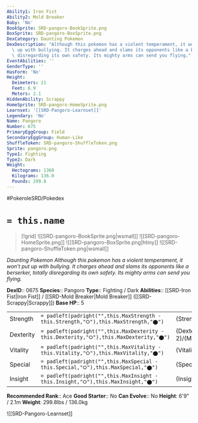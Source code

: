 ```yaml
---
Ability1: Iron Fist
Ability2: Mold Breaker
Baby: 'No'
BookSprite: SRD-pangoro-BookSprite.png
BoxSprite: SRD-pangoro-BoxSprite.png
DexCategory: Daunting Pokemon
DexDescription: "Although this pokemon has a violent temperament, it won\u2019t put\
  \ up with bullying. It charges ahead and slams its opponents like a berserker, totally\
  \ disregarding its own safety. Its mighty arms can send you flying."
EventAbilities: ''
GenderType: ''
HasForm: 'No'
Height:
  Deimeters: 21
  Feet: 6.9
  Meters: 2.1
HiddenAbility: Scrappy
HomeSprite: SRD-pangoro-HomeSprite.png
Learnset: '[[SRD-Pangoro-Learnset]]'
Legendary: 'No'
Name: Pangoro
Number: 675
PrimaryEggGroup: Field
SecondaryEggGroup: Human-Like
ShuffleToken: SRD-pangoro-ShuffleToken.png
Sprite: pangoro.png
Type1: Fighting
Type2: Dark
Weight:
  Hectograms: 1360
  Kilograms: 136.0
  Pounds: 299.8
---
```


#PokeroleSRD/Pokedex

# `= this.name`

> [!grid]
> ![[SRD-pangoro-BookSprite.png|wsmall]]
> ![[SRD-pangoro-HomeSprite.png]]
> ![[SRD-pangoro-BoxSprite.png|htiny]]
> ![[SRD-pangoro-ShuffleToken.png|wsmall]]


*Daunting Pokemon*
*Although this pokemon has a violent temperament, it won’t put up with bullying. It charges ahead and slams its opponents like a berserker, totally disregarding its own safety. Its mighty arms can send you flying.*

**DexID**:: 0675
**Species**:: Pangoro
**Type**:: Fighting / Dark
**Abilities**:: [[SRD-Iron Fist|Iron Fist]] / [[SRD-Mold Breaker|Mold Breaker]] ([[SRD-Scrappy|Scrappy]])
**Base HP**:: 5

|           |                                                                                        |                                          |
| --------- | -------------------------------------------------------------------------------------- | ---------------------------------------- |
| Strength  | `= padleft(padright("",this.MaxStrength - this.Strength,"⭘"),this.MaxStrength,"⬤")`    | (Strength::3)/(MaxStrength::7)   |
| Dexterity | `= padleft(padright("",this.MaxDexterity - this.Dexterity,"⭘"),this.MaxDexterity,"⬤")` | (Dexterity:: 2)/(MaxDexterity::4) |
| Vitality  | `= padleft(padright("",this.MaxVitality - this.Vitality,"⭘"),this.MaxVitality,"⬤")`    | (Vitality::2)/(MaxVitality::5)   |
| Special   | `= padleft(padright("",this.MaxSpecial - this.Special,"⭘"),this.MaxSpecial,"⬤")`       | (Special::2)/(MaxSpecial::4)     |
| Insight   | `= padleft(padright("",this.MaxInsight - this.Insight,"⭘"),this.MaxInsight,"⬤")`       | (Insight::2)/(MaxInsight::5)     |


**Recommended Rank**:: Ace
**Good Starter**:: No
**Can Evolve**:: No
**Height**: 6'9" / 2.1m
**Weight**: 299.8lbs / 136.0kg

![[SRD-Pangoro-Learnset]]